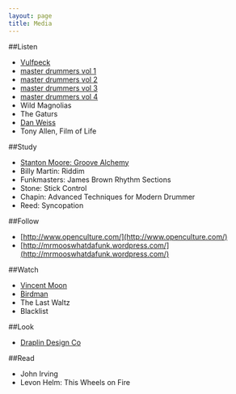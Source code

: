 ```yaml
---
layout: page
title: Media
---
```



##Listen
- [Vulfpeck](http://vulfpeck.com/)
- [master drummers vol 1](https://producerscorner.bandcamp.com/album/master-drummers-vol-1)
- [master drummers vol 2](https://producerscorner.bandcamp.com/album/master-drummers-vol-2)
- [master drummers vol 3](https://producerscorner.bandcamp.com/album/master-drummers-vol-3)
- [master drummers vol 4](http://open.spotify.com/album/4Br57HbXZ1UybYjVaopf0z)
- Wild Magnolias
- The Gaturs
- [Dan Weiss](http://www.danweiss.net/)
- Tony Allen, Film of Life

##Study
- [Stanton Moore: Groove Alchemy](http://www.stantonmoore.com/)
- Billy Martin: Riddim
- Funkmasters: James Brown Rhythm Sections
- Stone: Stick Control
- Chapin: Advanced Techniques for Modern Drummer
- Reed: Syncopation

##Follow
- [http://www.openculture.com/](http://www.openculture.com/)
- [http://mrmooswhatdafunk.wordpress.com/](http://mrmooswhatdafunk.wordpress.com/)

##Watch
- [Vincent Moon](https://www.youtube.com/user/vincentmoon/featured)
- [Birdman](http://www.birdmanthemovie.com/)
- The Last Waltz
- Blacklist

##Look
- [Draplin Design Co](http://www.draplin.com/pics/merch_wisconsin_poster_big.html)

##Read
- John Irving
- Levon Helm: This Wheels on Fire

